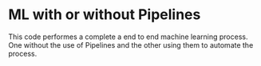 # ML with or without Pipelines
This code performes a complete a end to end machine learning process. One without the use of Pipelines and the other using them to automate the process.
